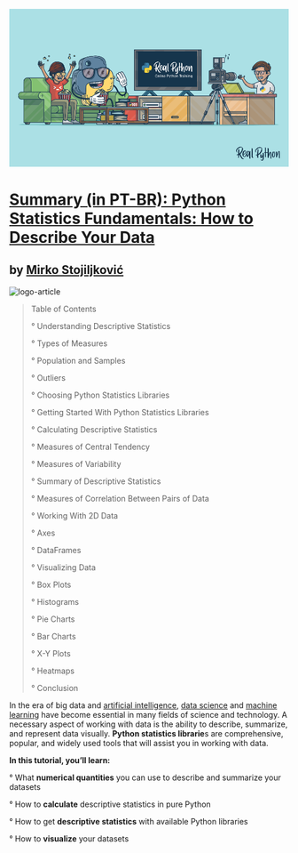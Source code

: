 ![logo-realpython](https://raw.githubusercontent.com/CarlosViniMSouza/Article-Prettify_DataStructure/master/translation/images/logo_RealPython.webp)

# [Summary (in PT-BR): Python Statistics Fundamentals: How to Describe Your Data](https://realpython.com/python-statistics/)

## by [Mirko Stojiljković](https://realpython.com/python-statistics/#author)

![logo-article](https://files.realpython.com/media/Descriptive-Statistics-in-Python_Watermarked.fec81e9a41f9.jpg)

> Table of Contents
> 
> ° Understanding Descriptive Statistics
>
>   ° Types of Measures
>
>   ° Population and Samples
>
>   ° Outliers
>
> ° Choosing Python Statistics Libraries
>
> ° Getting Started With Python Statistics Libraries
>
> ° Calculating Descriptive Statistics
>
>   ° Measures of Central Tendency
>
>   ° Measures of Variability
>
>   ° Summary of Descriptive Statistics
>
>   ° Measures of Correlation Between Pairs of Data
>
> ° Working With 2D Data
>
>   ° Axes
>
>   ° DataFrames
>
> ° Visualizing Data
>
>   ° Box Plots
>
>   ° Histograms
>
>   ° Pie Charts
>
>   ° Bar Charts
>
>   ° X-Y Plots
>
>   ° Heatmaps
>
> ° Conclusion


In the era of big data and [artificial intelligence](https://realpython.com/python-ai-neural-network/), [data science](https://realpython.com/tutorials/data-science/) and [machine learning](https://realpython.com/tutorials/machine-learning/) have become essential in many fields of science and technology. A necessary aspect of working with data is the ability to describe, summarize, and represent data visually. **Python statistics librarie**s are comprehensive, popular, and widely used tools that will assist you in working with data.

**In this tutorial, you’ll learn:**

° What **numerical quantities** you can use to describe and summarize your datasets

° How to **calculate** descriptive statistics in pure Python

° How to get **descriptive statistics** with available Python libraries

° How to **visualize** your datasets
